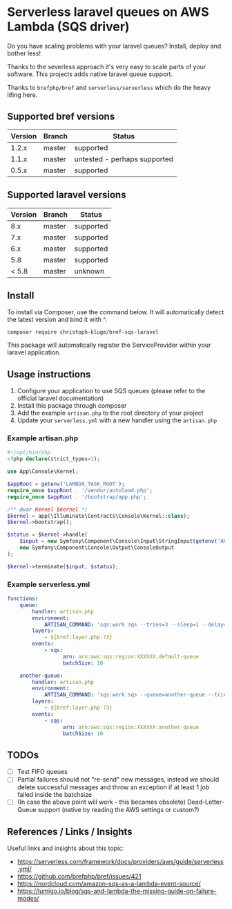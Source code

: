 # Serverless laravel queues on AWS Lambda (SQS driver)

Do you have scaling problems with your laravel queues? Install, deploy and bother less!

Thanks to the severless approach it's very easy to scale parts of your software.
This projects adds native laravel queue support.

Thanks to `brefphp/bref` and `serverless/serverless` which do the heavy lifing here.

## Supported bref versions

| Version | Branch | Status                       |
| ---     | ---    | ---                          |
| 1.2.x   | master | supported                    |
| 1.1.x   | master | untested - perhaps supported |
| 0.5.x   | master | supported                    |

## Supported laravel versions

| Version | Branch | Status    |
| ---     | ---    | ---       |
| 8.x     | master | supported |
| 7.x     | master | supported |
| 6.x     | master | supported |
| 5.8     | master | supported |
| < 5.8   | master | unknown   |

## Install

To install via Composer, use the command below. It will automatically detect the latest version and bind it with ^.

```
composer require christoph-kluge/bref-sqs-laravel
```

This package will automatically register the ServiceProvider within your laravel application.

## Usage instructions

1. Configure your application to use SQS queues (please refer to the official laravel documentation)
2. Install this package through composer 
3. Add the example `artisan.php` to the root directory of your project
4. Update your `serverless.yml` with a new handler using the `artisan.php`

### Example artisan.php

```php
#!/opt/bin/php
<?php declare(strict_types=1);

use App\Console\Kernel;

$appRoot = getenv('LAMBDA_TASK_ROOT');
require_once $appRoot . '/vendor/autoload.php';
require_once $appRoot . '/bootstrap/app.php';

/** @var Kernel $kernel */
$kernel = app(\Illuminate\Contracts\Console\Kernel::class);
$kernel->bootstrap();

$status = $kernel->handle(
    $input = new Symfony\Component\Console\Input\StringInput(getenv('ARTISAN_COMMAND')),
    new Symfony\Component\Console\Output\ConsoleOutput
);

$kernel->terminate($input, $status);

```

### Example serverless.yml

```yaml
functions:
    queue:
        handler: artisan.php
        environment:
            ARTISAN_COMMAND: 'sqs:work sqs --tries=3 --sleep=1 --delay=1'
        layers:
            - ${bref:layer.php-73}
        events:
            - sqs:
                  arn: arn:aws:sqs:region:XXXXXX:default-queue
                  batchSize: 10

    another-queue:
        handler: artisan.php
        environment:
            ARTISAN_COMMAND: 'sqs:work sqs --queue=another-queue --tries=3 --sleep=1 --delay=1'
        layers:
            - ${bref:layer.php-73}
        events:
            - sqs:
                  arn: arn:aws:sqs:region:XXXXXX:another-queue
                  batchSize: 10
```

## TODOs

* [ ] Test FIFO queues
* [ ] Partial failures should not "re-send" new messages, instead we should delete successful messages and throw an exception if at least 1 job failed inside the batchsize
* [ ] (In case the above point will work - this becames obsolete) Dead-Letter-Queue support (native by reading the AWS settings or custom?)

## References / Links / Insights

Useful links and insights about this topic: 

* https://serverless.com/framework/docs/providers/aws/guide/serverless.yml/
* https://github.com/brefphp/bref/issues/421
* https://nordcloud.com/amazon-sqs-as-a-lambda-event-source/
* https://lumigo.io/blog/sqs-and-lambda-the-missing-guide-on-failure-modes/
